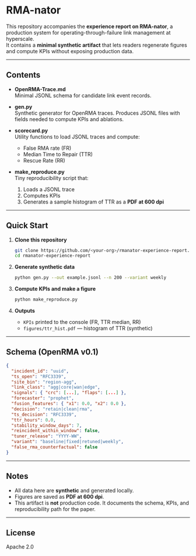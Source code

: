 # RMA-nator

This repository accompanies the **experience report on RMA-nator**, a production system for
operating-through-failure link management at hyperscale.  
It contains a **minimal synthetic artifact** that lets readers regenerate figures and compute KPIs
without exposing production data.

---

## Contents

- **OpenRMA-Trace.md**  
  Minimal JSONL schema for candidate link event records.

- **gen.py**  
  Synthetic generator for OpenRMA traces. Produces JSONL files with fields
  needed to compute KPIs and ablations.

- **scorecard.py**  
  Utility functions to load JSONL traces and compute:
  - False RMA rate (FR)  
  - Median Time to Repair (TTR)  
  - Rescue Rate (RR)

- **make_reproduce.py**  
  Tiny reproducibility script that:
  1. Loads a JSONL trace
  2. Computes KPIs
  3. Generates a sample histogram of TTR as a **PDF at 600 dpi**

---

## Quick Start

1. **Clone this repository**
   ```bash
   git clone https://github.com/<your-org>/rmanator-experience-report.git
   cd rmanator-experience-report
   ```

2. **Generate synthetic data**
   ```bash
   python gen.py --out example.jsonl --n 200 --variant weekly
   ```

3. **Compute KPIs and make a figure**
   ```bash
   python make_reproduce.py
   ```

4. **Outputs**
   - `KPIs` printed to the console (FR, TTR median, RR)
   - `figures/ttr_hist.pdf` — histogram of TTR (synthetic)

---

## Schema (OpenRMA v0.1)

```json
{
  "incident_id": "uuid",
  "ts_open": "RFC3339",
  "site_bin": "region-agg",
  "link_class": "agg|core|wan|edge",
  "signals": { "crc": [...], "flaps": [...] },
  "forecaster": "prophet",
  "fusion_features": { "x1": 0.0, "x2": 0.0 },
  "decision": "retain|clean|rma",
  "ts_decision": "RFC3339",
  "ttr_hours": 0.0,
  "stability_window_days": 7,
  "reincident_within_window": false,
  "tuner_release": "YYYY-WW",
  "variant": "baseline|fixed|retuned|weekly",
  "false_rma_counterfactual": false
}
```

---

## Notes

- All data here are **synthetic** and generated locally.
- Figures are saved as **PDF at 600 dpi**.
- This artifact is **not** production code. It documents the schema,
  KPIs, and reproducibility path for the paper.

---

## License

Apache 2.0
